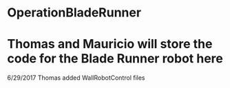 # OperationBladeRunner
# Thomas and Mauricio will store the code for the Blade Runner robot here

6/29/2017
Thomas added WallRobotControl files
